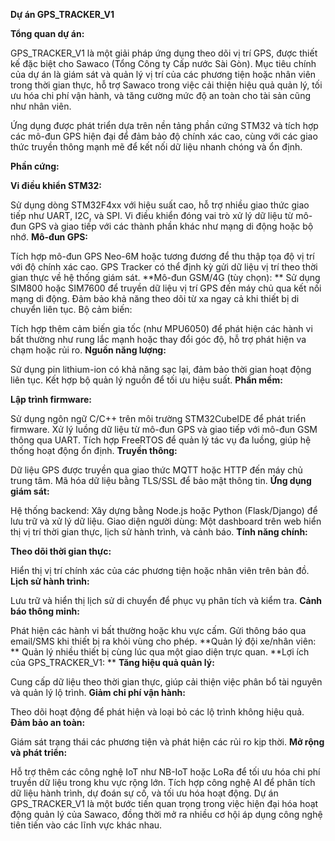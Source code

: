 **Dự án GPS_TRACKER_V1**

**Tổng quan dự án:**

GPS_TRACKER_V1 là một giải pháp ứng dụng theo dõi vị trí GPS, được thiết kế đặc biệt cho Sawaco (Tổng Công ty Cấp nước Sài Gòn). Mục tiêu chính của dự án là giám sát và quản lý vị trí của các phương tiện hoặc nhân viên trong thời gian thực, hỗ trợ Sawaco trong việc cải thiện hiệu quả quản lý, tối ưu hóa chi phí vận hành, và tăng cường mức độ an toàn cho tài sản cũng như nhân viên.

Ứng dụng được phát triển dựa trên nền tảng phần cứng STM32 và tích hợp các mô-đun GPS hiện đại để đảm bảo độ chính xác cao, cùng với các giao thức truyền thông mạnh mẽ để kết nối dữ liệu nhanh chóng và ổn định.

**Phần cứng:**

**Vi điều khiển STM32:**

Sử dụng dòng STM32F4xx với hiệu suất cao, hỗ trợ nhiều giao thức giao tiếp như UART, I2C, và SPI.
Vi điều khiển đóng vai trò xử lý dữ liệu từ mô-đun GPS và giao tiếp với các thành phần khác như mạng di động hoặc bộ nhớ.
**Mô-đun GPS:**

Tích hợp mô-đun GPS Neo-6M hoặc tương đương để thu thập tọa độ vị trí với độ chính xác cao.
GPS Tracker có thể định kỳ gửi dữ liệu vị trí theo thời gian thực về hệ thống giám sát.
**Mô-đun GSM/4G (tùy chọn):
**
Sử dụng SIM800 hoặc SIM7600 để truyền dữ liệu vị trí GPS đến máy chủ qua kết nối mạng di động.
Đảm bảo khả năng theo dõi từ xa ngay cả khi thiết bị di chuyển liên tục.
Bộ cảm biến:

Tích hợp thêm cảm biến gia tốc (như MPU6050) để phát hiện các hành vi bất thường như rung lắc mạnh hoặc thay đổi góc độ, hỗ trợ phát hiện va chạm hoặc rủi ro.
**Nguồn năng lượng:**

Sử dụng pin lithium-ion có khả năng sạc lại, đảm bảo thời gian hoạt động liên tục. Kết hợp bộ quản lý nguồn để tối ưu hiệu suất.
**Phần mềm:**

**Lập trình firmware:**

Sử dụng ngôn ngữ C/C++ trên môi trường STM32CubeIDE để phát triển firmware.
Xử lý luồng dữ liệu từ mô-đun GPS và giao tiếp với mô-đun GSM thông qua UART.
Tích hợp FreeRTOS để quản lý tác vụ đa luồng, giúp hệ thống hoạt động ổn định.
**Truyền thông:**

Dữ liệu GPS được truyền qua giao thức MQTT hoặc HTTP đến máy chủ trung tâm.
Mã hóa dữ liệu bằng TLS/SSL để bảo mật thông tin.
**Ứng dụng giám sát:**

Hệ thống backend: Xây dựng bằng Node.js hoặc Python (Flask/Django) để lưu trữ và xử lý dữ liệu.
Giao diện người dùng: Một dashboard trên web hiển thị vị trí thời gian thực, lịch sử hành trình, và cảnh báo.
**Tính năng chính:**

**Theo dõi thời gian thực:**

Hiển thị vị trí chính xác của các phương tiện hoặc nhân viên trên bản đồ.
**Lịch sử hành trình:**

Lưu trữ và hiển thị lịch sử di chuyển để phục vụ phân tích và kiểm tra.
**Cảnh báo thông minh:**

Phát hiện các hành vi bất thường hoặc khu vực cấm.
Gửi thông báo qua email/SMS khi thiết bị ra khỏi vùng cho phép.
**Quản lý đội xe/nhân viên:
**
Quản lý nhiều thiết bị cùng lúc qua một giao diện trực quan.
**Lợi ích của GPS_TRACKER_V1:
**
**Tăng hiệu quả quản lý:**

Cung cấp dữ liệu theo thời gian thực, giúp cải thiện việc phân bổ tài nguyên và quản lý lộ trình.
**Giảm chi phí vận hành:**

Theo dõi hoạt động để phát hiện và loại bỏ các lộ trình không hiệu quả.
**Đảm bảo an toàn:**

Giám sát trạng thái các phương tiện và phát hiện các rủi ro kịp thời.
**Mở rộng và phát triển:**

Hỗ trợ thêm các công nghệ IoT như NB-IoT hoặc LoRa để tối ưu hóa chi phí truyền dữ liệu trong khu vực rộng lớn.
Tích hợp công nghệ AI để phân tích dữ liệu hành trình, dự đoán sự cố, và tối ưu hóa hoạt động.
Dự án GPS_TRACKER_V1 là một bước tiến quan trọng trong việc hiện đại hóa hoạt động quản lý của Sawaco, đồng thời mở ra nhiều cơ hội áp dụng công nghệ tiên tiến vào các lĩnh vực khác nhau.

